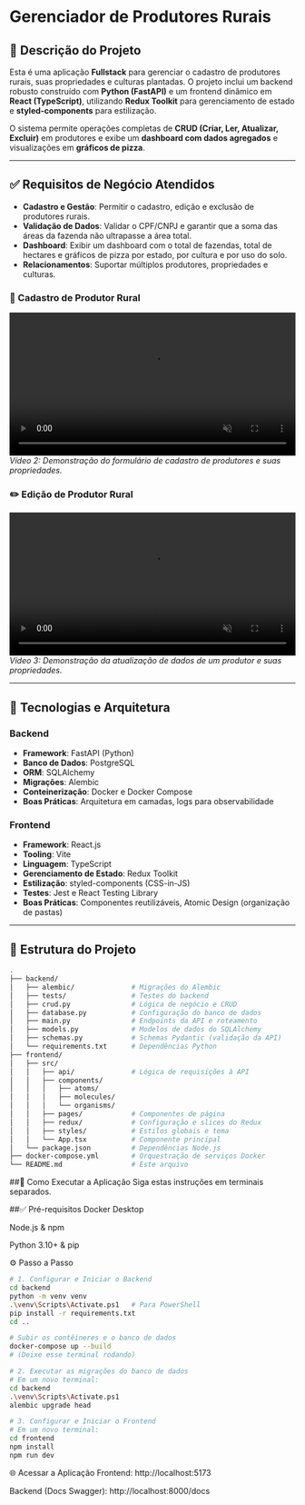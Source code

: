 # Gerenciador de Produtores Rurais

## 📌 Descrição do Projeto

Esta é uma aplicação **Fullstack** para gerenciar o cadastro de produtores rurais, suas propriedades e culturas plantadas. O projeto inclui um backend robusto construído com **Python (FastAPI)** e um frontend dinâmico em **React (TypeScript)**, utilizando **Redux Toolkit** para gerenciamento de estado e **styled-components** para estilização.

O sistema permite operações completas de **CRUD (Criar, Ler, Atualizar, Excluir)** em produtores e exibe um **dashboard com dados agregados** e visualizações em **gráficos de pizza**.

---

## ✅ Requisitos de Negócio Atendidos

- **Cadastro e Gestão**: Permitir o cadastro, edição e exclusão de produtores rurais.
- **Validação de Dados**: Validar o CPF/CNPJ e garantir que a soma das áreas da fazenda não ultrapasse a área total.
- **Dashboard**: Exibir um dashboard com o total de fazendas, total de hectares e gráficos de pizza por estado, por cultura e por uso do solo.
- **Relacionamentos**: Suportar múltiplos produtores, propriedades e culturas.

### 📝 Cadastro de Produtor Rural
<video src="docs/images/cadastro.mkv" controls="true" muted="true" width="100%"></video>
*Vídeo 2: Demonstração do formulário de cadastro de produtores e suas propriedades.*

### ✏️ Edição de Produtor Rural
<video src="docs/images/alteracoes.mkv" controls="true" muted="true" width="100%"></video>
*Vídeo 3: Demonstração da atualização de dados de um produtor e suas propriedades.*

---

## 🧱 Tecnologias e Arquitetura

### Backend

- **Framework**: FastAPI (Python)
- **Banco de Dados**: PostgreSQL
- **ORM**: SQLAlchemy
- **Migrações**: Alembic
- **Conteinerização**: Docker e Docker Compose
- **Boas Práticas**: Arquitetura em camadas, logs para observabilidade

### Frontend

- **Framework**: React.js
- **Tooling**: Vite
- **Linguagem**: TypeScript
- **Gerenciamento de Estado**: Redux Toolkit
- **Estilização**: styled-components (CSS-in-JS)
- **Testes**: Jest e React Testing Library
- **Boas Práticas**: Componentes reutilizáveis, Atomic Design (organização de pastas)

---

## 📂 Estrutura do Projeto
```bash
.
├── backend/
│   ├── alembic/              # Migrações do Alembic
│   ├── tests/                # Testes do backend
│   ├── crud.py               # Lógica de negócio e CRUD
│   ├── database.py           # Configuração do banco de dados
│   ├── main.py               # Endpoints da API e roteamento
│   ├── models.py             # Modelos de dados do SQLAlchemy
│   ├── schemas.py            # Schemas Pydantic (validação da API)
│   └── requirements.txt      # Dependências Python
├── frontend/
│   ├── src/
│   │   ├── api/              # Lógica de requisições à API
│   │   ├── components/
│   │   │   ├── atoms/
│   │   │   ├── molecules/
│   │   │   └── organisms/
│   │   ├── pages/            # Componentes de página
│   │   ├── redux/            # Configuração e slices do Redux
│   │   ├── styles/           # Estilos globais e tema
│   │   └── App.tsx           # Componente principal
│   └── package.json          # Dependências Node.js
├── docker-compose.yml        # Orquestração de serviços Docker
└── README.md                 # Este arquivo

```

##🚀 Como Executar a Aplicação
Siga estas instruções em terminais separados.

##✅ Pré-requisitos
Docker Desktop

Node.js & npm

Python 3.10+ & pip

⚙️ Passo a Passo
```bash
# 1. Configurar e Iniciar o Backend
cd backend
python -m venv venv
.\venv\Scripts\Activate.ps1   # Para PowerShell
pip install -r requirements.txt
cd ..

# Subir os contêineres e o banco de dados
docker-compose up --build
# (Deixe esse terminal rodando)

# 2. Executar as migrações do banco de dados
# Em um novo terminal:
cd backend
.\venv\Scripts\Activate.ps1
alembic upgrade head

# 3. Configurar e Iniciar o Frontend
# Em um novo terminal:
cd frontend
npm install
npm run dev
```
🌐 Acessar a Aplicação
Frontend: http://localhost:5173

Backend (Docs Swagger): http://localhost:8000/docs
